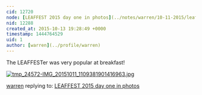 ```yaml
---
cid: 12720
node: [LEAFFEST 2015 day one in photos](../notes/warren/10-11-2015/leaffest-2015-day-one-in-photos)
nid: 12288
created_at: 2015-10-13 19:28:49 +0000
timestamp: 1444764529
uid: 1
author: [warren](../profile/warren)
---
```


The LEAFFESTer was very popular at breakfast!

[![tmp_24572-IMG_20151011_1109381901416963.jpg](https://i.publiclab.org/system/images/photos/000/011/945/medium/tmp_24572-IMG_20151011_1109381901416963.jpg)](https://i.publiclab.org/system/images/photos/000/011/945/original/tmp_24572-IMG_20151011_1109381901416963.jpg)



[warren](../profile/warren) replying to: [LEAFFEST 2015 day one in photos](../notes/warren/10-11-2015/leaffest-2015-day-one-in-photos)

